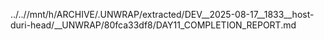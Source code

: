 ../..//mnt/h/ARCHIVE/.UNWRAP/extracted/DEV__2025-08-17__1833__host-duri-head/__UNWRAP/80fca33df8/DAY11_COMPLETION_REPORT.md